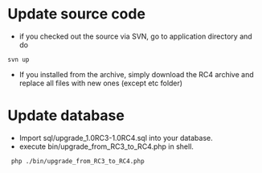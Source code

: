 # Update source code #

  * if you checked out the source via SVN, go to application directory and do
```
svn up 
```

  * If you installed from the archive, simply download the RC4 archive and replace all files with new ones (except etc folder)

# Update database #
  * Import sql/upgrade\_1.0RC3-1.0RC4.sql into your database.
  * execute bin/upgrade\_from\_RC3\_to\_RC4.php in shell.

```
 php ./bin/upgrade_from_RC3_to_RC4.php
```